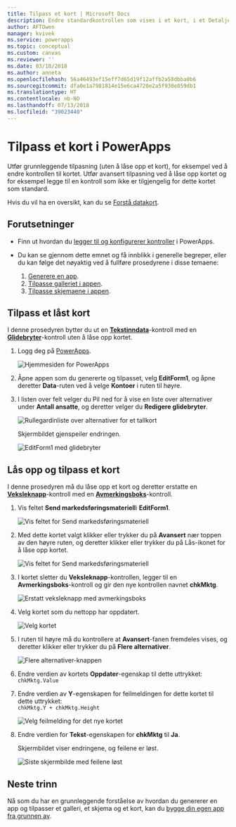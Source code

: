 ```yaml
---
title: Tilpass et kort | Microsoft Docs
description: Endre standardkontrollen som vises i et kort, i et Detaljer- eller Rediger-skjema i PowerApps
author: AFTOwen
manager: kvivek
ms.service: powerapps
ms.topic: conceptual
ms.custom: canvas
ms.reviewer: ''
ms.date: 03/18/2018
ms.author: anneta
ms.openlocfilehash: 56a46493ef15eff7d65d19f12affb2a58dbba0b6
ms.sourcegitcommit: dfa0e1a7981814e15e6ca4720e2a5f930e859db1
ms.translationtype: HT
ms.contentlocale: nb-NO
ms.lasthandoff: 07/13/2018
ms.locfileid: "39023440"
---
```

# <a name="customize-a-card-in-powerapps"></a>Tilpass et kort i PowerApps
Utfør grunnleggende tilpasning (uten å låse opp et kort), for eksempel ved å endre kontrollen til kortet. Utfør avansert tilpasning ved å låse opp kortet og for eksempel legge til en kontroll som ikke er tilgjengelig for dette kortet som standard.

Hvis du vil ha en oversikt, kan du se [Forstå datakort](working-with-cards.md).

## <a name="prerequisites"></a>Forutsetninger

* Finn ut hvordan du [legger til og konfigurerer kontroller](add-configure-controls.md) i PowerApps.
* Du kan se gjennom dette emnet og få innblikk i generelle begreper, eller du kan følge det nøyaktig ved å fullføre prosedyrene i disse temaene:

  1. [Generere en app](data-platform-create-app.md).
  2. [Tilpasse galleriet i appen](customize-layout-sharepoint.md).
  3. [Tilpasse skjemaene i appen](customize-forms-sharepoint.md).

## <a name="customize-a-locked-card"></a>Tilpass et låst kort
I denne prosedyren bytter du ut en **[Tekstinndata](controls/control-text-input.md)**-kontroll med en **[Glidebryter](controls/control-slider.md)**-kontroll uten å låse opp kortet.

1. Logg deg på [PowerApps](http://web.powerapps.com).

    ![Hjemmesiden for PowerApps](./media/customize-card/sign-in.png)

1. Åpne appen som du genererte og tilpasset, velg **EditForm1**, og åpne deretter **Data**-ruten ved å velge **Kontoer** i ruten til høyre.

1. I listen over felt velger du Pil ned for å vise en liste over alternativer under **Antall ansatte**, og deretter velger du **Redigere glidebryter**.

    ![Rullegardinliste over alternativer for et tallkort](./media/customize-card/card-selector.png)

    Skjermbildet gjenspeiler endringen.

    ![EditForm1 med glidebryter](./media/customize-card/add-slider.png)

## <a name="unlock-and-customize-a-card"></a>Lås opp og tilpass et kort
I denne prosedyren må du låse opp et kort og deretter erstatte en **[Veksleknapp](controls/control-toggle.md)**-kontroll med en **[Avmerkingsboks](controls/control-check-box.md)**-kontroll.

1. Vis feltet **Send markedsføringsmateriell**i **EditForm1**.

    ![Vis feltet for Send markedsføringsmateriell](./media/customize-card/show-field.png)

2. Med dette kortet valgt klikker eller trykker du på **Avansert** nær toppen av den høyre ruten, og deretter klikker eller trykker du på Lås-ikonet for å låse opp kortet.

    ![Vis feltet for Send markedsføringsmateriell](./media/customize-card/unlock-card.png)

1. I kortet sletter du **Veksleknapp**-kontrollen, legger til en **Avmerkingsboks**-kontroll og gir den nye kontrollen navnet **chkMktg**.

    ![Erstatt veksleknapp med avmerkingsboks](./media/customize-card/add-checkbox.png)

1. Velg kortet som du nettopp har oppdatert.

    ![Velg kortet](./media/customize-card/select-card.png)

1. I ruten til høyre må du kontrollere at **Avansert**-fanen fremdeles vises, og deretter klikker eller trykker du på **Flere alternativer**.

    ![Flere alternativer-knappen](./media/customize-card/more-options.png)

1. Endre verdien av kortets **Oppdater**-egenskap til dette uttrykket:
<br>`chkMktg.Value`

1. Endre verdien av **Y**-egenskapen for feilmeldingen for dette kortet til dette uttrykket:<br>
`chkMktg.Y + chkMktg.Height`

    ![Velg feilmelding for det nye kortet](./media/customize-card/select-error.png)

1. Endre verdien for **Tekst**-egenskapen for **chkMktg** til **Ja**.

    Skjermbildet viser endringene, og feilene er løst.

    ![Siste skjermbilde med feilene løst](./media/customize-card/final-screen.png)

## <a name="next-steps"></a>Neste trinn
Nå som du har en grunnleggende forståelse av hvordan du genererer en app og tilpasser et galleri, et skjema og et kort, kan du [bygge din egen app fra grunnen av](data-platform-create-app-scratch.md).
